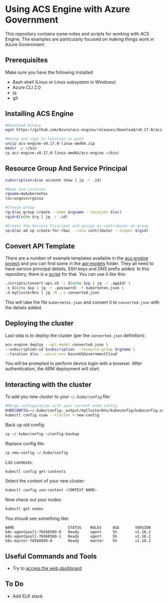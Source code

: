 Using ACS Engine with Azure Government
=======================================

This repository contains some notes and scripts for working with ACS Engine. The examples are particularly focused on making things work in Azure Government.

Prerequisites
-------------

Make sure you have the following installed

* Bash shell (Linux or Linux subsystem in Windows)
* Azure CLI 2.0
* jq
* git

Installing ACS Engine
---------------------

```bash
#Download binary
wget https://github.com/Azure/acs-engine/releases/download/v0.17.0/acs-engine-v0.17.0-linux-amd64.zip

#Unzip and copy to location in path
unzip acs-engine-v0.17.0-linux-amd64.zip
mkdir -p ~/bin
cp acs-engine-v0.17.0-linux-amd64/acs-engine ~/bin/
```

Resource Group And Service Principal
------------------------------------

```bash
subscription=$(az account show | jq -r .id)

#Name and Location
rgname=mykubernetes
loc=usgovvirginia

#Create Group
rg=$(az group create --name $rgname --location $loc)
rgid=$(echo $rg | jq -r .id)

#Create the Service Principal and assign as contributor on group
sp=$(az ad sp create-for-rbac --role contributor --scopes $rgid)
```

Convert API Template
--------------------

There are a number of example templates available in the [acs-engine project](https://github.com/Azure/acs-engine) and you can find some in the [api-models](api-models/) folder. They all need to have service principal details, SSH keys and DNS prefix added. In this repository, there is a [script](scripts/convert-api.sh) for that. You can use it like this:

```bash
./scripts/convert-api.sh -c $(echo $sp | jq -r .appId) \
-s $(echo $sp | jq -r .password) -f kubernetes.json \
-d myClusterDns | jq -M . > converted.json
```

This will take the file `kubernetes.json` and convert it to `converted.json` with the details added. 

Deploying the cluster
---------------------

Last step is to deploy the cluster (per the `converted.json` definition):

```bash
acs-engine deploy --api-model converted.json \
--subscription-id $subscription --resource-group $rgname \
--location $loc --azure-env AzureUSGovernmentCloud
```

You will be prompted to perform device login with a browser. After authentication, the ARM deployment will start.

Interacting with the cluster
----------------------------

To add you new cluster to your `~/.kube/config` file:

```bash
#Merge configuration with your current kube config
KUBECONFIG=~/.kube/config:_output/myClusterDns/kubeconfig/kubeconfig.usgovvirginia.json \
kubectl config view --flatten > new-config
```

Back up old config:
```bash
cp ~/.kube/config ~/config-backup
```

Replace config file:

```bash
cp new-config ~/.kube/config
```

List contexts:

```bash
kubectl config get-contexts
```

Select the context of your new cluster:

```bash
kubectl config use-context <CONTEXT NAME>
```

Now check out your nodes:

```bash
kubectl get nodes
```

You shoudl see something like:

```
NAME                        STATUS    ROLES     AGE       VERSION
k8s-agentpool1-76568509-0   Ready     agent     5h        v1.10.2
k8s-agentpool1-76568509-1   Ready     agent     5h        v1.10.2
k8s-master-76568509-0       Ready     master    5h        v1.10.2
```

Useful Commands and Tools
-------------------------

* Try to [access the web dashboard](docs/accessing-web-dashboard.md)


To Do
------
* Add ELK stack